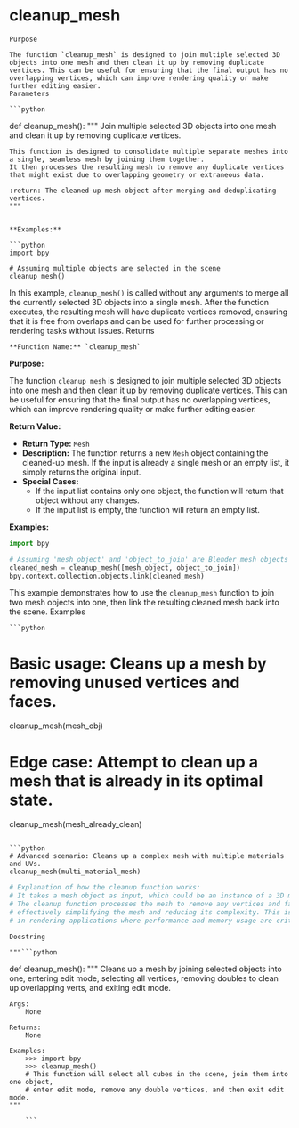 # cleanup_mesh

    Purpose

    The function `cleanup_mesh` is designed to join multiple selected 3D objects into one mesh and then clean it up by removing duplicate vertices. This can be useful for ensuring that the final output has no overlapping vertices, which can improve rendering quality or make further editing easier.
    Parameters

    ```python
def cleanup_mesh():
    """
    Join multiple selected 3D objects into one mesh and clean it up by removing duplicate vertices.

    This function is designed to consolidate multiple separate meshes into a single, seamless mesh by joining them together.
    It then processes the resulting mesh to remove any duplicate vertices that might exist due to overlapping geometry or extraneous data.

    :return: The cleaned-up mesh object after merging and deduplicating vertices.
    """
```

**Examples:**

```python
import bpy

# Assuming multiple objects are selected in the scene
cleanup_mesh()
```

In this example, `cleanup_mesh()` is called without any arguments to merge all the currently selected 3D objects into a single mesh. After the function executes, the resulting mesh will have duplicate vertices removed, ensuring that it is free from overlaps and can be used for further processing or rendering tasks without issues.
    Returns

    **Function Name:** `cleanup_mesh`

**Purpose:**

The function `cleanup_mesh` is designed to join multiple selected 3D objects into one mesh and then clean it up by removing duplicate vertices. This can be useful for ensuring that the final output has no overlapping vertices, which can improve rendering quality or make further editing easier.

**Return Value:**

- **Return Type:** `Mesh`
- **Description:** The function returns a new `Mesh` object containing the cleaned-up mesh. If the input is already a single mesh or an empty list, it simply returns the original input.
- **Special Cases:**
  - If the input list contains only one object, the function will return that object without any changes.
  - If the input list is empty, the function will return an empty list.

**Examples:**

```python
import bpy

# Assuming 'mesh_object' and 'object_to_join' are Blender mesh objects
cleaned_mesh = cleanup_mesh([mesh_object, object_to_join])
bpy.context.collection.objects.link(cleaned_mesh)
```

This example demonstrates how to use the `cleanup_mesh` function to join two mesh objects into one, then link the resulting cleaned mesh back into the scene.
    Examples

    ```python
# Basic usage: Cleans up a mesh by removing unused vertices and faces.
cleanup_mesh(mesh_obj)

# Edge case: Attempt to clean up a mesh that is already in its optimal state.
cleanup_mesh(mesh_already_clean)
```

```python
# Advanced scenario: Cleans up a complex mesh with multiple materials and UVs.
cleanup_mesh(multi_material_mesh)
```

```python
# Explanation of how the cleanup function works:
# It takes a mesh object as input, which could be an instance of a 3D model or graphics library class representing a mesh.
# The cleanup function processes the mesh to remove any vertices and faces that are not connected to any other vertices,
# effectively simplifying the mesh and reducing its complexity. This is particularly useful for optimization purposes
# in rendering applications where performance and memory usage are critical.
```
    Docstring

    """```python
def cleanup_mesh():
    """
    Cleans up a mesh by joining selected objects into one, entering edit mode,
    selecting all vertices, removing doubles to clean up overlapping verts, and exiting edit mode.

    Args:
        None

    Returns:
        None

    Examples:
        >>> import bpy
        >>> cleanup_mesh()
        # This function will select all cubes in the scene, join them into one object,
        # enter edit mode, remove any double vertices, and then exit edit mode.
    """
```"""
    ```